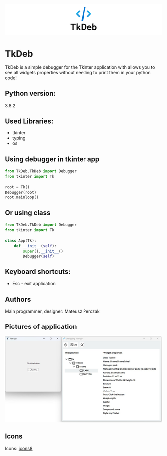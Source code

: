 ![Header](./images/tkdeb_header.jpg)

# TkDeb

TkDeb is a simple debugger for the Tkinter application with allows you to see all widgets properties without needing to print them in your python code!

## Python version:

3.8.2

## Used Libraries:

- tkinter
- typing
- os

## Using debugger in tkinter app

```py
from TkDeb.TkDeb import Debugger
from tkinter import Tk

root = Tk()
Debugger(root)
root.mainloop()
```

## Or using class

```py
from TkDeb.TkDeb import Debugger
from tkinter import Tk

class App(Tk):
    def __init__(self):
        super().__init__()
        Debugger(self)
```

## Keyboard shortcuts:

- Esc - exit application

## Authors

Main programmer, designer: Mateusz Perczak

## Pictures of application

![Picture of application](./images/app.jpg)

## Icons

Icons: [icons8](https://icons8.com/)
